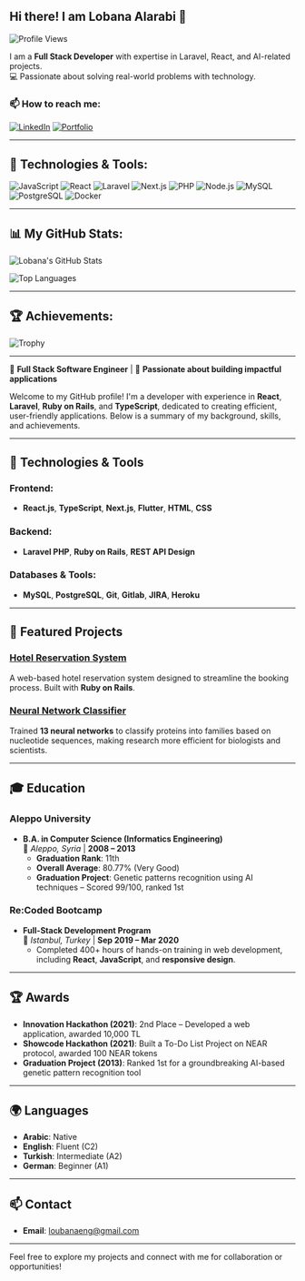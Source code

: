 

## Hi there! I am Lobana Alarabi 👋
![Profile Views](https://komarev.com/ghpvc/?username=Lobana-sky&color=blue)

I am a **Full Stack Developer** with expertise in Laravel, React, and AI-related projects.  
💻 Passionate about solving real-world problems with technology.

### 📫 How to reach me:
[![LinkedIn](https://img.shields.io/badge/LinkedIn-Profile-blue?style=flat&logo=linkedin)]([your-linkedin-profile](https://www.linkedin.com/in/lobana-alarabi-38470b199/))
[![Portfolio](https://img.shields.io/badge/Portfolio-Website-green)]([your-portfolio-link](https://lobana-sky.github.io/lobanaalarabi))

---

## 🚀 Technologies & Tools:
![JavaScript](https://img.shields.io/badge/JavaScript-F7DF1E?style=flat&logo=javascript)
![React](https://img.shields.io/badge/React-61DAFB?style=flat&logo=react)
![Laravel](https://img.shields.io/badge/Laravel-FF2D20?style=flat&logo=laravel)
![Next.js](https://img.shields.io/badge/Next.js-000000?style=flat&logo=next.js)
![PHP](https://img.shields.io/badge/PHP-777BB4?style=flat&logo=php)
![Node.js](https://img.shields.io/badge/Node.js-339933?style=flat&logo=node.js)
![MySQL](https://img.shields.io/badge/MySQL-4479A1?style=flat&logo=mysql)
![PostgreSQL](https://img.shields.io/badge/PostgreSQL-336791?style=flat&logo=postgresql)
![Docker](https://img.shields.io/badge/Docker-2496ED?style=flat&logo=docker)

---

## 📊 My GitHub Stats:
![Lobana's GitHub Stats](https://github-readme-stats.vercel.app/api?username=Lobana-sky&show_icons=true&theme=dark)

![Top Languages](https://github-readme-stats.vercel.app/api/top-langs/?username=Lobana-sky&layout=compact&theme=dark)

---

## 🏆 Achievements:
![Trophy](https://github-profile-trophy.vercel.app/?username=Lobana-sky&theme=onedark)

---


🌟 **Full Stack Software Engineer** | 🚀 **Passionate about building impactful applications**  

Welcome to my GitHub profile! I'm a developer with experience in **React**, **Laravel**, **Ruby on Rails**, and **TypeScript**, dedicated to creating efficient, user-friendly applications. Below is a summary of my background, skills, and achievements.

---

## 🔧 Technologies & Tools
### Frontend:
- **React.js**, **TypeScript**, **Next.js**, **Flutter**, **HTML**, **CSS**

### Backend:
- **Laravel PHP**, **Ruby on Rails**, **REST API Design**

### Databases & Tools:
- **MySQL**, **PostgreSQL**, **Git**, **Gitlab**, **JIRA**, **Heroku**

---


## 📌 Featured Projects

### **[Hotel Reservation System](https://github.com/Lobana-sky/Hotel-Reservation-System)**  
A web-based hotel reservation system designed to streamline the booking process. Built with **Ruby on Rails**.

### **[Neural Network Classifier](https://github.com/Lobana-sky/ProtienGraduationproject)**  
Trained **13 neural networks** to classify proteins into families based on nucleotide sequences, making research more efficient for biologists and scientists.

---

## 🎓 Education
### **Aleppo University**  
- **B.A. in Computer Science (Informatics Engineering)**  
  📍 *Aleppo, Syria* | **2008 – 2013**  
  - **Graduation Rank**: 11th  
  - **Overall Average**: 80.77% (Very Good)  
  - **Graduation Project**: Genetic patterns recognition using AI techniques – Scored 99/100, ranked 1st  

### **Re:Coded Bootcamp**  
- **Full-Stack Development Program**  
  📍 *Istanbul, Turkey* | **Sep 2019 – Mar 2020**  
  - Completed 400+ hours of hands-on training in web development, including **React**, **JavaScript**, and **responsive design**.

---

## 🏆 Awards
- **Innovation Hackathon (2021)**: 2nd Place – Developed a web application, awarded 10,000 TL  
- **Showcode Hackathon (2021)**: Built a To-Do List Project on NEAR protocol, awarded 100 NEAR tokens  
- **Graduation Project (2013)**: Ranked 1st for a groundbreaking AI-based genetic pattern recognition tool  

---

## 🌍 Languages
- **Arabic**: Native  
- **English**: Fluent (C2)  
- **Turkish**: Intermediate (A2)  
- **German**: Beginner (A1)  
---

## 📫 Contact
- **Email**: [loubanaeng@gmail.com](mailto:loubanaeng@gmail.com)  

---

Feel free to explore my projects and connect with me for collaboration or opportunities!

